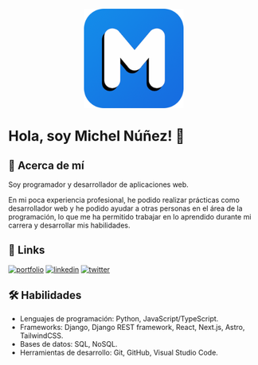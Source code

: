 <p align="center">
  <a href="https://nsmichelj.vercel.app/" alt="Logo NSMichelJ" target="_blank">
      <img align="center" width="200" src="./logo250x250.png" />
  </a>
</p>

# Hola, soy Michel Núñez! 👋

## 🚀 Acerca de mí

Soy programador y desarrollador de aplicaciones web.

En mi poca experiencia profesional, he podido realizar prácticas como desarrollador web y he podido ayudar a otras personas en el área de la programación, lo que me ha permitido trabajar en lo aprendido durante mi carrera y desarrollar mis habilidades.

## 🔗 Links
[![portfolio](https://img.shields.io/badge/my_portfolio-000?style=for-the-badge&logo=ko-fi&logoColor=white)](https://nsmichelj.vercel.app/)
[![linkedin](https://img.shields.io/badge/linkedin-0A66C2?style=for-the-badge&logo=linkedin&logoColor=white)](https://ve.linkedin.com/in/nsmichelj)
[![twitter](https://img.shields.io/badge/twitter-1DA1F2?style=for-the-badge&logo=twitter&logoColor=white)](https://twitter.com/nsmichelj)

## 🛠 Habilidades

- Lenguajes de programación: Python, JavaScript/TypeScript.
- Frameworks: Django, Django REST framework, React, Next.js, Astro, TailwindCSS.
- Bases de datos: SQL, NoSQL.
- Herramientas de desarrollo: Git, GitHub, Visual Studio Code.
